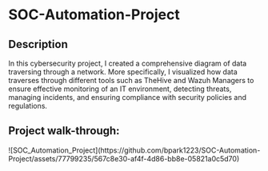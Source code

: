 <h1>SOC-Automation-Project</h1>

<h2>Description</h2>
In this cybersecurity project, I created a comprehensive  diagram of data traversing through a network. More specifically, I visualized how data traverses through different tools such as TheHive and Wazuh Managers to ensure effective monitoring of an IT environment, detecting threats, managing incidents, and ensuring compliance with security policies and regulations.
<br />
<h2>Project walk-through:</h2>
![SOC_Automation_Project](https://github.com/bpark1223/SOC-Automation-Project/assets/77799235/567c8e30-af4f-4d86-bb8e-05821a0c5d70)
